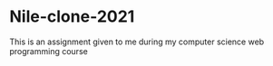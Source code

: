 # Nile-clone-2021
This is an assignment given to me during my computer science web programming course
